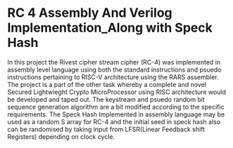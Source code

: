 # RC 4 Assembly And Verilog Implementation_Along with Speck Hash
In this project the Rivest cipher stream cipher (RC-4) was implemented in assembly level language using both the standard instructions and psuedo instructions pertaining to RISC-V architecture using the RARS assembler. The project is a part of the other task whereby a complete and novel Secured Lightwieght Crypto MicroProcessor using RISC architecture would be developed and taped out. The keystream and psuedo random bit sequence generation algorithm are a bit modified according to the specific requirements. The Speck Hash Implemented in assembly language may be used as a random S array for RC-4 and the initial seed in speck hash also can be randomised by taking input from LFSR(Linear Feedback shift Registers) depending on clock cycle.
